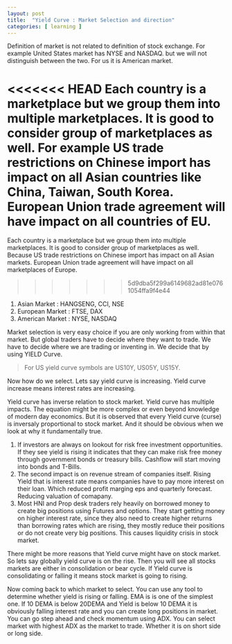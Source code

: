```yaml
---
layout: post
title:  "Yield Curve : Market Selection and direction"
categories: [ learning ]
---
```


Definition of market is not related to definition of stock exchange. For example United States market has NYSE and NASDAQ. but we will not distinguish between the two. For us it is American market.

<<<<<<< HEAD
Each country is a marketplace but we group them into multiple marketplaces. It is good to consider group of marketplaces as well. For example US trade restrictions on Chinese import has impact on all Asian countries like China, Taiwan, South Korea. European Union trade agreement will have impact on all countries of EU.
=======
Each country is a marketplace but we group them into multiple marketplaces. It is good to consider group of marketplaces as well. Because US trade restrictions on Chinese import has impact on all Asian markets. European Union trade agreement will have impact on all marketplaces of Europe.
>>>>>>> 5d9dba5f299a6149682ad81e0761054ffa9f4e44

1. Asian Market : HANGSENG, CCI, NSE
2. European Market : FTSE, DAX
3. American Market : NYSE, NASDAQ

Market selection is very easy choice if you are only working from within that market. But global traders have to decide where they want to trade. We have to decide where we are trading or inventing in. We decide that by using YIELD Curve.  

> For US yield curve symbols are US10Y, US05Y, US15Y.

Now how do we select. Lets say yield curve is increasing. Yield curve increase means interest rates are increasing.

Yield curve has inverse relation to stock market. Yield curve has multiple impacts. The equation might be more complex or even beyond knowledge of modern day economics. But it is observed that every Yield curve (curse) is inversaly proportional to stock market. And it should be obvious when we look at why it fundamentally true.
1. If investors are always on lookout for risk free investment opportunities. If they see yield is rising it indicates that they can make risk free money through government bonds or treasury bills. Cashflow will start moving into bonds and T-Bills.
2. The second impact is on revenue stream of companies itself. Rising Yield that is interest rate means companies have to pay more interest on their loan. Which reduced profit marging eps and quarterly forecast. Reducing valuation of comapany.
3. Most HNI and Prop desk traders rely heavily on borrowed money to create big positions using Futures and options. They start getting money on higher interest rate, since they also need to create higher returns than borrowing rates which are rising, they mostly reduce their positions or do not create very big positions. This causes liquidity crisis in stock market.

There might be more reasons that Yield curve might have on stock market. So lets say globally yield curve is on the rise. Then you will see all stocks markets are either in consolidation or bear cycle. If Yield curve is consolidating or falling it means stock market is going to rising.

Now coming back to which market to select.  You can use any tool to determine whether yield is rising or falling. EMA is is one of the simplest one. If 10 DEMA is below 20DEMA and Yield is below 10 DEMA it is obviously falling interest rate and you can create long positions in market. You can go step ahead and check momentum using ADX. You can select market with highest ADX as the market to trade. Whether it is on short side or long side.
